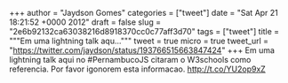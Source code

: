 
+++
author = "Jaydson Gomes"
categories = ["tweet"]
date = "Sat Apr 21 18:21:52 +0000 2012"
draft = false
slug = "2e6b92132ca63038216d8918370cc0c77aff3d70"
tags = ["tweet"]
title = """Em uma lightning talk aqu..."""
tweet = true
micro = true
tweet_url = "https://twitter.com/jaydson/status/193766515663847424"
+++
Em uma lightning talk aqui no #PernambucoJS citaram o W3schools como referencia. Por favor igonorem esta informacao. http://t.co/YU2op9xZ

